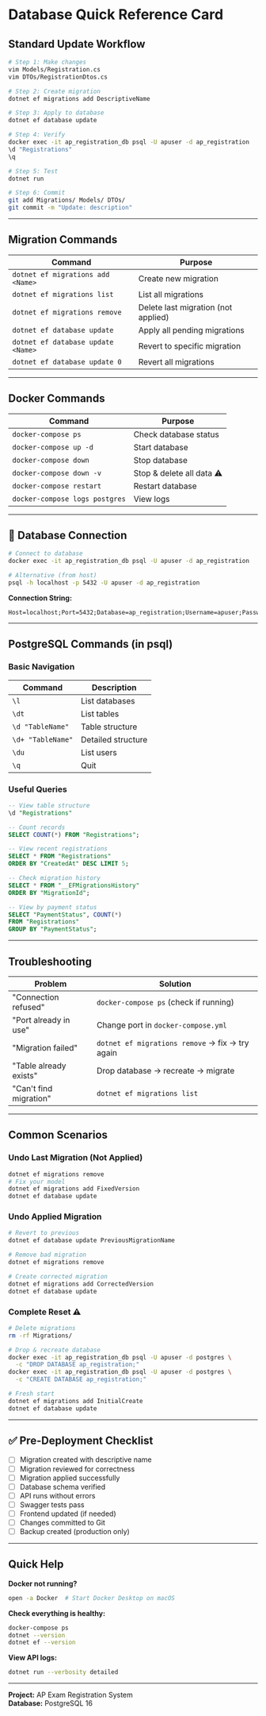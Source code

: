 #  Database Quick Reference Card

##  Standard Update Workflow

```bash
# Step 1: Make changes
vim Models/Registration.cs
vim DTOs/RegistrationDtos.cs

# Step 2: Create migration
dotnet ef migrations add DescriptiveName

# Step 3: Apply to database
dotnet ef database update

# Step 4: Verify
docker exec -it ap_registration_db psql -U apuser -d ap_registration
\d "Registrations"
\q

# Step 5: Test
dotnet run

# Step 6: Commit
git add Migrations/ Models/ DTOs/
git commit -m "Update: description"
```

---

##  Migration Commands

| Command | Purpose |
|---------|---------|
| `dotnet ef migrations add <Name>` | Create new migration |
| `dotnet ef migrations list` | List all migrations |
| `dotnet ef migrations remove` | Delete last migration (not applied) |
| `dotnet ef database update` | Apply all pending migrations |
| `dotnet ef database update <Name>` | Revert to specific migration |
| `dotnet ef database update 0` | Revert all migrations |

---

##  Docker Commands

| Command | Purpose |
|---------|---------|
| `docker-compose ps` | Check database status |
| `docker-compose up -d` | Start database |
| `docker-compose down` | Stop database |
| `docker-compose down -v` | Stop & delete all data ⚠️ |
| `docker-compose restart` | Restart database |
| `docker-compose logs postgres` | View logs |

---

## 💾 Database Connection

```bash
# Connect to database
docker exec -it ap_registration_db psql -U apuser -d ap_registration

# Alternative (from host)
psql -h localhost -p 5432 -U apuser -d ap_registration
```

**Connection String:**
```
Host=localhost;Port=5432;Database=ap_registration;Username=apuser;Password=YourSecurePassword123!
```

---

##  PostgreSQL Commands (in psql)

### Basic Navigation
| Command | Description |
|---------|-------------|
| `\l` | List databases |
| `\dt` | List tables |
| `\d "TableName"` | Table structure |
| `\d+ "TableName"` | Detailed structure |
| `\du` | List users |
| `\q` | Quit |

### Useful Queries
```sql
-- View table structure
\d "Registrations"

-- Count records
SELECT COUNT(*) FROM "Registrations";

-- View recent registrations
SELECT * FROM "Registrations" 
ORDER BY "CreatedAt" DESC LIMIT 5;

-- Check migration history
SELECT * FROM "__EFMigrationsHistory"
ORDER BY "MigrationId";

-- View by payment status
SELECT "PaymentStatus", COUNT(*) 
FROM "Registrations" 
GROUP BY "PaymentStatus";
```

---

##  Troubleshooting

| Problem | Solution |
|---------|----------|
| "Connection refused" | `docker-compose ps` (check if running) |
| "Port already in use" | Change port in `docker-compose.yml` |
| "Migration failed" | `dotnet ef migrations remove` → fix → try again |
| "Table already exists" | Drop database → recreate → migrate |
| "Can't find migration" | `dotnet ef migrations list` |

---

##  Common Scenarios

### Undo Last Migration (Not Applied)
```bash
dotnet ef migrations remove
# Fix your model
dotnet ef migrations add FixedVersion
dotnet ef database update
```

### Undo Applied Migration
```bash
# Revert to previous
dotnet ef database update PreviousMigrationName

# Remove bad migration
dotnet ef migrations remove

# Create corrected migration
dotnet ef migrations add CorrectedVersion
dotnet ef database update
```

### Complete Reset ⚠️
```bash
# Delete migrations
rm -rf Migrations/

# Drop & recreate database
docker exec -it ap_registration_db psql -U apuser -d postgres \
  -c "DROP DATABASE ap_registration;"
docker exec -it ap_registration_db psql -U apuser -d postgres \
  -c "CREATE DATABASE ap_registration;"

# Fresh start
dotnet ef migrations add InitialCreate
dotnet ef database update
```

---

## ✅ Pre-Deployment Checklist

- [ ] Migration created with descriptive name
- [ ] Migration reviewed for correctness
- [ ] Migration applied successfully
- [ ] Database schema verified
- [ ] API runs without errors
- [ ] Swagger tests pass
- [ ] Frontend updated (if needed)
- [ ] Changes committed to Git
- [ ] Backup created (production only)

---

##  Quick Help

**Docker not running?**
```bash
open -a Docker  # Start Docker Desktop on macOS
```

**Check everything is healthy:**
```bash
docker-compose ps
dotnet --version
dotnet ef --version
```

**View API logs:**
```bash
dotnet run --verbosity detailed
```

---
**Project:** AP Exam Registration System  
**Database:** PostgreSQL 16